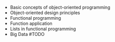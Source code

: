 -   Basic concepts of object-oriented programming
-   Object-oriented design principles
-   Functional programming
-   Function application
-   Lists in functional programming
-   Big Data
#TODO 